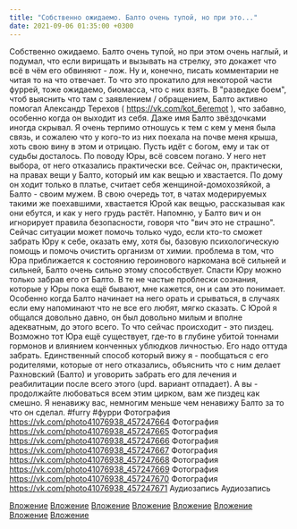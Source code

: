 ```yaml
---
title: "Собственно ожидаемо. Балто очень тупой, но при это..."
date: 2021-09-06 01:35:00 +0300
---
```


Собственно ожидаемо. Балто очень тупой, но при этом очень наглый, и подумал, что если вирищать и вызывать на стрелку, это докажет что всё в чём его обвиняют - лож. Ну и, конечно, писать комментарии не читая то на что отвечает. То что это прокатило для некоторой части фуррей, тоже ожидаемо, биомасса, что с них взять.
В "разведке боем", чтоб выяснить что там с заявлением / обращением, Балто активно помогал Александр Терехов ( https://vk.com/kot_6eremot ), что забавно, особенно когда он выходит из себя. Даже имя Балто звёздочками иногда скрывал. Я очень терпимо отношусь к тем с кем у меня была связь, и сожалею что у кого-то из них поехала на почве меня крыша, хоть свою вину в этом и отрицаю. Пусть идёт с богом, ему и так от судьбы досталось.
По поводу Юры, всё совсем погано. У него нет выбора, от него отказались практически все. Сейчас он, практически, на правах вещи у Балто, который им как вещью и хвастается. По дому он ходит только в платье, считает себя женщиной-домохозяйкой, а Балто - своим мужем. В свою очередь тот, в чатах модерируемых такими же поехавшими, хвастается Юрой как вещью, рассказывая как они ебутся, и как у него грудь растёт. Напомню, у Балто вич и он игнорирует правила безопасности, говоря что "вич это не страшно".
Сейчас ситуации может помочь только чудо, если кто-то сможет забрать Юру к себе, оказать ему, хотя бы, базовую психологическую помощь и помочь очистить организм от химии. проблема в том, что Юра приближается к состоянию героинового наркомана всё сильней и сильней, Балто очень сильно этому способствует. Спасти Юру можно только забрав его от Балто. В те не частые проблески сознания, которые у Юры пока ещё бывают, мне кажется, он и сам это понимает. Особенно когда Балто начинает на него орать и срываться, в случаях если ему напоминают что не все его любят, мягко сказать.
С Юрой я общался довольно давно, он был довольно милым и вполне адекватным, до этого всего. То что сейчас происходит - это пиздец. Возможно тот Юра ещё существует, где-то в глубине убитой тоннами гормонов и влиянием конченных ублюдков личностью. Его надо оттуда забрать. Единственный способ который вижу я - пообщаться с его родителями, которые от него отказались, объяснить что с ним делает Рахновский (Балто) и уговорить забрать его для лечения и реабилитации после всего этого (upd. вариант отпадает).
А вы - продолжайте любоваться всем этим цирком, вам же пиздец как смешно. Я ненавижу вас, немногим меньше чем ненавижу Балто за то что он сделал.
#furry #фурри
Фотография
<a class="vk-attach" href="https://vk.com/photo41076938_457247664">https://vk.com/photo41076938_457247664</a>
Фотография
<a class="vk-attach" href="https://vk.com/photo41076938_457247665">https://vk.com/photo41076938_457247665</a>
Фотография
<a class="vk-attach" href="https://vk.com/photo41076938_457247666">https://vk.com/photo41076938_457247666</a>
Фотография
<a class="vk-attach" href="https://vk.com/photo41076938_457247667">https://vk.com/photo41076938_457247667</a>
Фотография
<a class="vk-attach" href="https://vk.com/photo41076938_457247668">https://vk.com/photo41076938_457247668</a>
Фотография
<a class="vk-attach" href="https://vk.com/photo41076938_457247669">https://vk.com/photo41076938_457247669</a>
Фотография
<a class="vk-attach" href="https://vk.com/photo41076938_457247670">https://vk.com/photo41076938_457247670</a>
Фотография
<a class="vk-attach" href="https://vk.com/photo41076938_457247671">https://vk.com/photo41076938_457247671</a>
Аудиозапись
Аудиозапись

<a class="vk-attach" href="https://vk.com/photo41076938_457247664">Вложение</a>
<a class="vk-attach" href="https://vk.com/photo41076938_457247665">Вложение</a>
<a class="vk-attach" href="https://vk.com/photo41076938_457247666">Вложение</a>
<a class="vk-attach" href="https://vk.com/photo41076938_457247667">Вложение</a>
<a class="vk-attach" href="https://vk.com/photo41076938_457247668">Вложение</a>
<a class="vk-attach" href="https://vk.com/photo41076938_457247669">Вложение</a>
<a class="vk-attach" href="https://vk.com/photo41076938_457247670">Вложение</a>
<a class="vk-attach" href="https://vk.com/photo41076938_457247671">Вложение</a>
